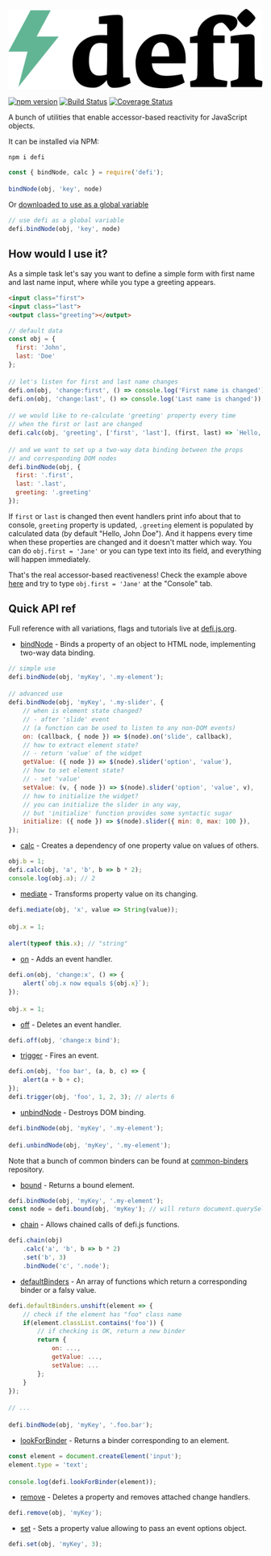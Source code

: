<p align="center">

<a href="https://defi.js.org">
  <img src="logo.svg" />
</a>

</p>

<p align="center">


[![npm version](https://badge.fury.io/js/defi.svg)](https://badge.fury.io/js/defi) [![Build Status](https://travis-ci.org/defijs/defi.svg)](https://travis-ci.org/defi/defi) [![Coverage Status](https://coveralls.io/repos/github/defijs/defi/badge.svg?branch=master)](https://coveralls.io/github/defijs/defi?branch=master)


</p>


A bunch of utilities that enable accessor-based reactivity for JavaScript objects.

It can be installed via NPM:
```
npm i defi
```
```js
const { bindNode, calc } = require('defi');

bindNode(obj, 'key', node)
```

Or [downloaded to use as a global variable](https://github.com/defijs/defi/tree/gh-pages)

```js
// use defi as a global variable
defi.bindNode(obj, 'key', node)
```


## How would I use it?

As a simple task let's say you want to define a simple form with first name and last name input, where while you type a greeting appears.

```html
<input class="first">
<input class="last">
<output class="greeting"></output>
```

```js
// default data
const obj = {
  first: 'John',
  last: 'Doe'
};

// let's listen for first and last name changes
defi.on(obj, 'change:first', () => console.log('First name is changed'));
defi.on(obj, 'change:last', () => console.log('Last name is changed'));

// we would like to re-calculate 'greeting' property every time
// when the first or last are changed
defi.calc(obj, 'greeting', ['first', 'last'], (first, last) => `Hello, ${first} ${last}`);

// and we want to set up a two-way data binding between the props
// and corresponding DOM nodes
defi.bindNode(obj, {
  first: '.first',
  last: '.last',
  greeting: '.greeting'
});
```

If `first` or `last` is changed then event handlers print info about that to console, `greeting` property is updated, `.greeting` element is populated by calculated data (by default "Hello, John Doe"). And it happens every time when these properties are changed and it doesn't matter which way. You can do `obj.first = 'Jane'` or you can type text into its field, and everything will happen immediately.

That's the real accessor-based reactiveness! Check the example above [here](https://jsbin.com/xuzohanuno/1/edit?html,js,console,output) and try to type `obj.first = 'Jane'` at the "Console" tab.

## Quick API ref

Full reference with all variations, flags and tutorials live at [defi.js.org](http://defi.js.org).


- [bindNode](https://defi.js.org/#!defi.bindNode) - Binds a property of an object to HTML node, implementing two-way data binding.

```js
// simple use
defi.bindNode(obj, 'myKey', '.my-element');

// advanced use
defi.bindNode(obj, 'myKey', '.my-slider', {
    // when is element state changed?
    // - after 'slide' event
    // (a function can be used to listen to any non-DOM events)
  	on: (callback, { node }) => $(node).on('slide', callback),
    // how to extract element state?
    // - return 'value' of the widget
    getValue: ({ node }) => $(node).slider('option', 'value'),
    // how to set element state?
    // - set 'value'
    setValue: (v, { node }) => $(node).slider('option', 'value', v),
    // how to initialize the widget?
    // you can initialize the slider in any way,
    // but 'initialize' function provides some syntactic sugar
    initialize: ({ node }) => $(node).slider({ min: 0, max: 100 }),
});
```

- [calc](https://defi.js.org/#!defi.calc) - Creates a dependency of one property value on values of others.

```js
obj.b = 1;
defi.calc(obj, 'a', 'b', b => b * 2);
console.log(obj.a); // 2
```

- [mediate](https://defi.js.org/#!defi.mediate) - Transforms property value on its changing.

```js
defi.mediate(obj, 'x', value => String(value));

obj.x = 1;

alert(typeof this.x); // "string"
```


- [on](https://defi.js.org/#!defi.on) - Adds an event handler.

```js
defi.on(obj, 'change:x', () => {
	alert(`obj.x now equals ${obj.x}`);
});

obj.x = 1;
```

- [off](https://defi.js.org/#!defi.off) - Deletes an event handler.

```js
defi.off(obj, 'change:x bind');
```

- [trigger](https://defi.js.org/#!defi.trigger) - Fires an event.

```js
defi.on(obj, 'foo bar', (a, b, c) => {
	alert(a + b + c);
});
defi.trigger(obj, 'foo', 1, 2, 3); // alerts 6
```

- [unbindNode](https://defi.js.org/#!defi.unbindNode) - Destroys DOM binding.

```js
defi.bindNode(obj, 'myKey', '.my-element');

defi.unbindNode(obj, 'myKey', '.my-element');
```

Note that a bunch of common binders can be found at [common-binders](https://github.com/defijs/common-binders) repository.

- [bound](https://defi.js.org/#!defi.bound) - Returns a bound element.

```js
defi.bindNode(obj, 'myKey', '.my-element');
const node = defi.bound(obj, 'myKey'); // will return document.querySelector('.my-element')
```

- [chain](https://defi.js.org/#!defi.chain) - Allows chained calls of defi.js functions.

```js
defi.chain(obj)
    .calc('a', 'b', b => b * 2)
    .set('b', 3)
    .bindNode('c', '.node');
```

- [defaultBinders](https://defi.js.org/#!defi.defaultBinders) - An array of functions which return a corresponding binder or a falsy value.

```js
defi.defaultBinders.unshift(element => {
	// check if the element has "foo" class name
	if(element.classList.contains('foo')) {
		// if checking is OK, return a new binder
		return {
			on: ...,
			getValue: ...,
			setValue: ...
		};
	}
});

// ...

defi.bindNode(obj, 'myKey', '.foo.bar');

```

- [lookForBinder](https://defi.js.org/#!defi.lookForBinder) - Returns a binder corresponding to an element.

```js
const element = document.createElement('input');
element.type = 'text';

console.log(defi.lookForBinder(element));
```

- [remove](https://defi.js.org/#!defi.remove) - Deletes a property and removes attached change handlers.

```js
defi.remove(obj, 'myKey');
```

- [set](https://defi.js.org/#!defi.set) - Sets a property value allowing to pass an event options object.

```js
defi.set(obj, 'myKey', 3);
```
